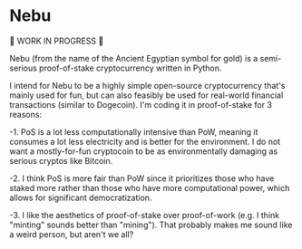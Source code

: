 # Nebu

🚨 WORK IN PROGRESS 🚨

Nebu (from the name of the Ancient Egyptian symbol for gold) is a semi-serious proof-of-stake cryptocurrency written in Python. 

I intend for Nebu to be a highly simple open-source cryptocurrency that's mainly used for fun, but can also feasibly be used for real-world financial transactions (similar to Dogecoin). I'm coding it in proof-of-stake for 3 reasons:

  -1. PoS is a lot less computationally intensive than PoW, meaning it consumes a lot less electricity and is better for the environment. I do not want a mostly-for-fun cryptocoin to be as environmentally damaging as serious cryptos like Bitcoin.
  
  -2. I think PoS is more fair than PoW since it prioritizes those who have staked more rather than those who have more computational power, which allows for significant democratization.
  
  -3. I like the aesthetics of proof-of-stake over proof-of-work (e.g. I think "minting" sounds better than "mining"). That probably makes me sound like a weird person, but aren't we all?
